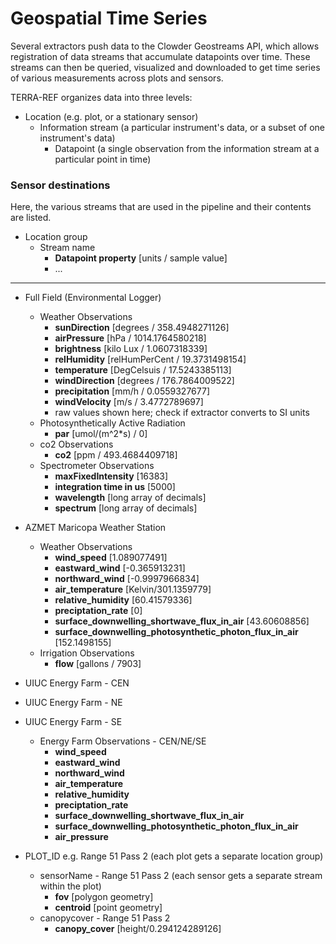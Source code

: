 # Geospatial Time Series

Several extractors push data to the Clowder Geostreams API, which allows registration of data streams that accumulate
datapoints over time. These streams can then be queried, visualized and downloaded to get time series of various 
measurements across plots and sensors.

TERRA-REF organizes data into three levels:

* Location (e.g. plot, or a stationary sensor)
    * Information stream (a particular instrument's data, or a subset of one instrument's data)
        * Datapoint (a single observation from the information stream at a particular point in time)


### Sensor destinations

Here, the various streams that are used in the pipeline and their contents are listed.

* Location group
    * Stream name
        * **Datapoint property** [units / sample value]
        * ...

---

* Full Field (Environmental Logger)
    * Weather Observations
        * **sunDirection** [degrees / 358.4948271126]
        * **airPressure** [hPa / 1014.1764580218]
        * **brightness** [kilo Lux / 1.0607318339]
        * **relHumidity** [relHumPerCent / 19.3731498154]
        * **temperature** [DegCelsuis / 17.5243385113]
        * **windDirection** [degrees / 176.7864009522]
        * **precipitation** [mm/h / 0.0559327677]
        * **windVelocity** [m/s / 3.4772789697]
        * raw values shown here; check if extractor converts to SI units
    * Photosynthetically Active Radiation
        * **par** [umol/(m^2*s) / 0]
    * co2 Observations
        * **co2** [ppm / 493.4684409718]
    * Spectrometer Observations
        * **maxFixedIntensity** [16383]
        * **integration time in us** [5000]
        * **wavelength** [long array of decimals]
        * **spectrum** [long array of decimals]
        
* AZMET Maricopa Weather Station 
    * Weather Observations 
        * **wind_speed** [1.089077491]
        * **eastward_wind** [-0.365913231]
        * **northward_wind** [-0.9997966834]
        * **air_temperature** [Kelvin/301.1359779]
        * **relative_humidity** [60.41579336]
        * **preciptation_rate** [0]
        * **surface_downwelling_shortwave_flux_in_air** [43.60608856]
        * **surface_downwelling_photosynthetic_photon_flux_in_air** [152.1498155]
    * Irrigation Observations
        * **flow** [gallons / 7903]
    
* UIUC Energy Farm - CEN
* UIUC Energy Farm - NE
* UIUC Energy Farm - SE
    * Energy Farm Observations - CEN/NE/SE
        * **wind_speed**
        * **eastward_wind**
        * **northward_wind**
        * **air_temperature**
        * **relative_humidity**
        * **preciptation_rate**
        * **surface_downwelling_shortwave_flux_in_air**
        * **surface_downwelling_photosynthetic_photon_flux_in_air**
        * **air_pressure**
    
* PLOT_ID e.g. Range 51 Pass 2 (each plot gets a separate location group)
    * sensorName - Range 51 Pass 2 (each sensor gets a separate stream within the plot)
        * **fov** [polygon geometry]
        * **centroid** [point geometry]
    * canopycover - Range 51 Pass 2
        * **canopy_cover** [height/0.294124289126]
